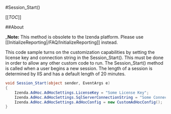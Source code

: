 #Session_Start()

[[_TOC_]]

##About

_**Note:** This method is obsolete to the Izenda platform. Please use [[InitializeReporting|/FAQ/InitializeReporting]] instead.

This code sample turns on the customization capabilities by setting the license key and connection string in the Session_Start(). This must be done in order to allow any other custom code to run. The Session_Start() method is called when a user begins a new session. The length of a session is determined by IIS and has a default length of 20 minutes.

```csharp
void Session_Start(object sender, EventArgs e) 
{
    Izenda.AdHoc.AdHocSettings.LicenseKey = "Some License Key";
    Izenda.AdHoc.AdHocSettings.SqlServerConnectionString = "Some Connection String";
    Izenda.AdHoc.AdHocSettings.AdHocConfig = new CustomAdHocConfig();
}
```